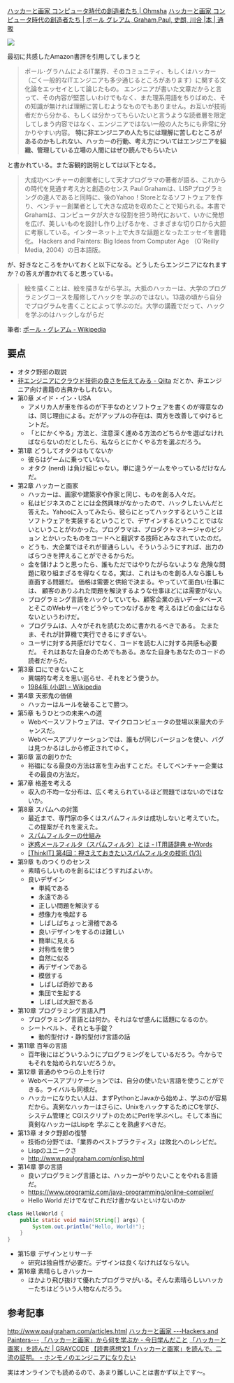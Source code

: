 [ハッカーと画家 コンピュータ時代の創造者たち | Ohmsha](https://www.ohmsha.co.jp/book/9784274065972/)
[ハッカーと画家 コンピュータ時代の創造者たち | ポール グレアム, Graham,Paul, 史朗, 川合 |本 | 通販](https://www.amazon.co.jp/dp/4274065979)

![](https://images-na.ssl-images-amazon.com/images/I/511SV9NXW2L._SX351_BO1,204,203,200_.jpg)

最初に共感したAmazon書評を引用してしまうと

> ポール･グラハムによるIT業界、そのコミュニティ、もしくはハッカー（ごく一般的なITエンジニアも多少通じるところがあります）に関する文化論をエッセイとして論じたもの。
> エンジニアが書いた文章だからと言って、その内容が堅苦しいわけでもなく、また理系用語をちりばめた、その知識が無ければ理解に苦しむようなものでもありません。お互いが技術者だから分かる、もしくは分かってもらいたいと言うような読者層を限定してしまう内容ではなく、エンジニアではない一般の人たちにも非常に分かりやすい内容。
> **特に非エンジニアの人たちには理解に苦しむところがあるのかもしれない、ハッカーの行動、考え方についてはエンジニアを組織、管理している立場の人間にはぜひ読んでもらいたい**

と書かれている。また客観的説明としては以下となる。

> 大成功ベンチャーの創業者にして天才プログラマの著者が語る、これからの時代を見通す考え方と創造のセンス
> Paul Grahamは、LISPプログラミングの達人であると同時に、後のYahoo！Storeとなるソフトウェアを作り、ベンチャー創業者として大きな成功を収めたことで知られる。本書でGrahamは、コンピュータが大きな役割を担う時代において、いかに発想を広げ、美しいものを設計し作り上げるかを、さまざまな切り口から大胆に考察している。インターネット上で大きな話題となったエッセイを書籍化。
Hackers and Painters: Big Ideas from Computer Age （O'Reilly Media, 2004）の日本語版。

が、好きなところをかいておくと以下になる。どうしたらエンジニアになれますか？の答えが書かれてると思っている。

> 絵を描くことは、絵を描きながら学ぶ。大抵のハッカーは、大学のプログラミングコースを履修してハックを 学ぶのではない。13歳の頃から自分でプログラムを書くことによって学ぶのだ。大学の講義でだって、ハックを学ぶのはハックしながらだ

筆者: [ポール・グレアム - Wikipedia](https://ja.wikipedia.org/wiki/%E3%83%9D%E3%83%BC%E3%83%AB%E3%83%BB%E3%82%B0%E3%83%AC%E3%82%A2%E3%83%A0)

## 要点

- オタク野郎の取説
- [非エンジニアにクラウド技術の良さを伝えてみる - Qiita](https://qiita.com/muson0110/items/402a094a339b10f2b25e) だとか、非エンジニア向け書籍の古典かもしれない。
- 第0章 メイド・イン・USA
    - アメリカ人が車を作るのが下手なのとソフトウェアを書くのが得意なのは、同じ理由による。だがアップルの存在は、両方を改善してゆけるヒントだ。
    - 「とにかくやる」方法と、注意深く進める方法のどちらかを選ばなければならないのだとしたら、私ならとにかくやる方を選ぶだろう。
- 第1章 どうしてオタクはもてないか
    - 彼らはゲームに乗っていない。
    - オタク (nerd) は負け組じゃない。単に違うゲームをやっているだけなんだ。
- 第2章 ハッカーと画家
    - ハッカーは、画家や建築家や作家と同じ、ものを創る人々だ。
    - 私はビジネスのことには全然興味がなかったので、ハックしたいんだと答えた。Yahooに入ってみたら、彼らにとってハックするということは ソフトウェアを実装するということで、デザインするということではないということがわかった。プログラマは、プロダクトマネージャのビジョン とかいったものをコードへと翻訳する技師とみなされていたのだ。
    - どうも、大企業ではそれが普通らしい。そういうふうにすれば、出力のばらつきを押えることができるからだ。 
    -  金を儲けようと思ったら、誰もただではやりたがらないような 危険な問題に取り組まざるを得なくなる。実は、これはものを創る人なら誰しも直面する問題だ。 価格は需要と供給で決まる。やっていて面白い仕事には、 顧客のありふれた問題を解決するような仕事ほどには需要がない。 
    - プログラミング言語をハックしていても、顧客企業の古いデータベースとそこのWebサーバをどうやってつなげるかを 考えるほどの金にはならないというわけだ。
    - プログラムは、人々がそれを読むために書かれるべきである。 たまたま、それが計算機で実行できるにすぎない。
    - ユーザに対する共感だけでなく、コードを読む人に対する共感も必要だ。 それはあなた自身のためでもある。あなた自身もあなたのコードの読者だからだ。
- 第3章 口にできないこと
    - 異端的な考えを思い巡らせ、それをどう使うか。
    - [1984年 (小説) - Wikipedia](https://ja.wikipedia.org/wiki/1984%E5%B9%B4_(%E5%B0%8F%E8%AA%AC))
- 第4章 天邪鬼の価値
    - ハッカーはルールを破ることで勝つ。
- 第5章 もうひとつの未来への道
    - Webベースソフトウェアは、マイクロコンピュータの登場以来最大のチャンスだ。
    - Webベースアプリケーションでは、誰もが同じバージョンを使い、バグは見つかるはしから修正されてゆく。
- 第6章 富の創りかた
    - 裕福になる最良の方法は富を生み出すことだ。そしてベンチャー企業はその最良の方法だ。
- 第7章 格差を考える
    - 収入の不均一な分布は、広く考えられているほど問題ではないのではないか。
- 第8章 スパムへの対策
    - 最近まで、専門家の多くはスパムフィルタは成功しないと考えていた。この提案がそれを変えた。
    - [スパムフィルターの仕組み](https://help.salesforce.com/s/articleView?id=sf.pardot_how_do_spam_filters_work.htm&type=5)
    - [迷惑メールフィルタ（スパムフィルタ）とは - IT用語辞典 e-Words](https://e-words.jp/w/%E8%BF%B7%E6%83%91%E3%83%A1%E3%83%BC%E3%83%AB%E3%83%95%E3%82%A3%E3%83%AB%E3%82%BF.html)
    - [[ThinkIT] 第4回：押さえておきたいスパムフィルタの技術 (1/3)](https://thinkit.co.jp/free/article/0611/8/4/)
- 第9章 ものつくりのセンス
    - 素晴らしいものを創るにはどうすればよいか。
    - 良いデザイン
        - 単純である
        - 永遠である
        - 正しい問題を解決する
        - 想像力を喚起する
        - しばしばちょっと滑稽である
        - 良いデザインをするのは難しい
        - 簡単に見える
        - 対称性を使う
        - 自然に似る
        - 再デザインである
        - 模倣する
        - しばしば奇妙である
        - 集団で生起する
        - しばしば大胆である
- 第10章 プログラミング言語入門
    - プログラミング言語とは何か。それはなぜ盛んに話題になるのか。
    - シートベルト、それとも手錠？
        - 動的型付け・静的型付け言語の話
- 第11章 百年の言語
    - 百年後にはどういうふうにプログラミングをしているだろう。今からでもそれを始められないだろうか。
- 第12章 普通のやつらの上を行け
    - Webベースアプリケーションでは、自分の使いたい言語を使うことができる。ライバルも同様だ。
    - ハッカーになりたい人は、まずPythonとJavaから始めよ、学ぶのが容易だから。真剣なハッカーはさらに、UnixをハックするためにCを学び、システム管理と CGIスクリプトのためにPerlを学ぶべし。そして本当に真剣なハッカーはLispを 学ぶことを熟慮すべきだ。
- 第13章 オタク野郎の復讐
    - 技術の分野では、「業界のベストプラクティス」は敗北へのレシピだ。
    - Lispのユニークさ
    - http://www.paulgraham.com/onlisp.html
- 第14章 夢の言語
    - 良いプログラミング言語とは、ハッカーがやりたいことをやれる言語だ。
    - https://www.programiz.com/java-programming/online-compiler/
    - Hello World だけでなぜこれだけ書かないといけないのか

```java
class HelloWorld {
    public static void main(String[] args) {
        System.out.println("Hello, World!"); 
    }
}
```


- 第15章 デザインとリサーチ
    - 研究は独自性が必要だ。デザインは良くなければならない。
- 第16章 素晴らしきハッカー
    - ほかより飛び抜けて優れたプログラマがいる。そんな素晴らしいハッカーたちはどういう人物なんだろう。


## 参考記事

http://www.paulgraham.com/articles.html
[ハッカーと画家 ---Hackers and Painters---](http://practical-scheme.net/trans/hp-j.html)
[「ハッカーと画家」から何を学ぶか - 今日学んだこと](https://nakazye.hatenablog.com/entry/2016/08/21/015711)
[「ハッカーと画家」を読んだ | GRAYCODE](https://gray-code.com/blog/book/hacker-and-painter/)
[【読書感想文】「ハッカーと画家」を読んで。二流の証明。 - ホンモノのエンジニアになりたい](https://www.engineer-log.com/entry/2019/01/31/hackers-and-painters)

実はオンラインでも読めるので、あまり難しいことは書かず以上です～。
